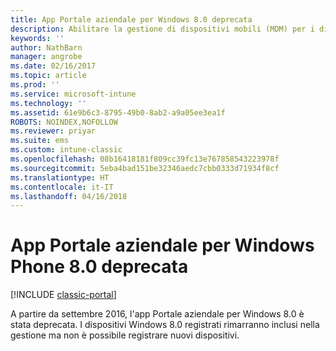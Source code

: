```yaml
---
title: App Portale aziendale per Windows 8.0 deprecata
description: Abilitare la gestione di dispositivi mobili (MDM) per i dispositivi Windows Phone 8.0 con Microsoft Intune.
keywords: ''
author: NathBarn
manager: angrobe
ms.date: 02/16/2017
ms.topic: article
ms.prod: ''
ms.service: microsoft-intune
ms.technology: ''
ms.assetid: 61e9b6c3-8795-49b0-8ab2-a9a05ee3ea1f
ROBOTS: NOINDEX,NOFOLLOW
ms.reviewer: priyar
ms.suite: ems
ms.custom: intune-classic
ms.openlocfilehash: 08b16418181f809cc39fc13e767858543223978f
ms.sourcegitcommit: 5eba4bad151be32346aedc7cbb0333d71934f8cf
ms.translationtype: HT
ms.contentlocale: it-IT
ms.lasthandoff: 04/16/2018
---
```

#  <a name="windows-phone-80-company-portal-app-deprecated"></a>App Portale aziendale per Windows Phone 8.0 deprecata

[!INCLUDE [classic-portal](../includes/classic-portal.md)]

A partire da settembre 2016, l'app Portale aziendale per Windows 8.0 è stata deprecata. I dispositivi Windows 8.0 registrati rimarranno inclusi nella gestione ma non è possibile registrare nuovi dispositivi.

